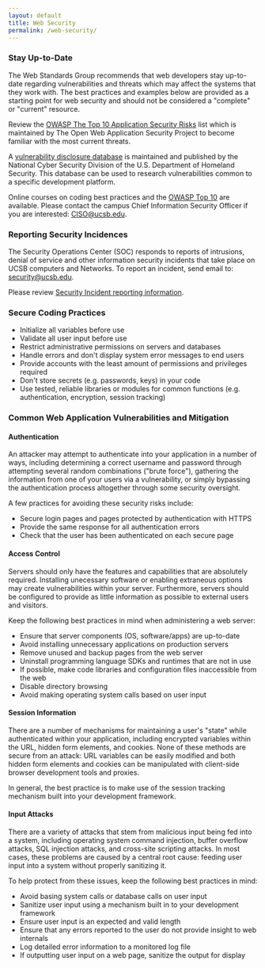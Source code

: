 ```yaml
---
layout: default
title: Web Security
permalink: /web-security/
---
```


### Stay Up-to-Date

The Web Standards Group recommends that web developers stay up-to-date
regarding vulnerabilities and threats which may affect the systems that they
work with. The best practices and examples below are provided as a starting
point for web security and should not be considered a "complete" or "current"
resource.

Review the
[OWASP The Top 10 Application Security Risks](https://www.owasp.org/index.php/Top_10)
list which is maintained by The Open Web Application Security Project to become
familiar with the most current threats.

A [vulnerability disclosure database](https://cve.mitre.org) is maintained and
published by the National Cyber Security Division of the U.S. Department of
Homeland Security. This database can be used to research vulnerabilities common
to a specific development platform.

Online courses on coding best practices and the [OWASP Top 10](https://www.owasp.org/index.php/Top_10)
are available. Please contact the campus Chief Information Security Officer
if you are interested: [CISO@ucsb.edu](mailto:CISO@ucsb.edu).

### Reporting Security Incidences

The Security Operations Center (SOC) responds to reports
of intrusions, denial of service and other information security incidents that
take place on UCSB computers and Networks. To report an incident, send email
to: [security@ucsb.edu](mailto:security@ucsb.edu).

Please review [Security Incident reporting information](https://security.ucsb.edu/report-incident).

### Secure Coding Practices

* Initialize all variables before use
* Validate all user input before use
* Restrict administrative permissions on servers and databases
* Handle errors and don't display system error messages to end users
* Provide accounts with the least amount of permissions and privileges required
* Don't store secrets (e.g. passwords, keys) in your code
* Use tested, reliable libraries or modules for common functions (e.g. authentication, encryption, session tracking)

### Common Web Application Vulnerabilities and Mitigation

#### Authentication

An attacker may attempt to authenticate into your application in a number of
ways, including determining a correct username and password through attempting
several random combinations ("brute force"), gathering the information from one
of your users via a vulnerability, or simply bypassing the authentication
process altogether through some security oversight.

A few practices for avoiding these security risks include:

* Secure login pages and pages protected by authentication with HTTPS
* Provide the same response for all authentication errors
* Check that the user has been authenticated on each secure page

#### Access Control

Servers should only have the features and capabilities that are absolutely
required. Installing unecessary software or enabling extraneous options may
create vulnerabilities within your server. Furthermore, servers should be
configured to provide as little information as possible to external users and
visitors.

Keep the following best practices in mind when administering a web server:

* Ensure that server components (OS, software/apps) are up-to-date
* Avoid installing unnecessary applications on production servers
* Remove unused and backup pages from the web server
* Uninstall programming language SDKs and runtimes that are not in use
* If possible, make code libraries and configuration files inaccessible from the web
* Disable directory browsing
* Avoid making operating system calls based on user input

#### Session Information

There are a number of mechanisms for maintaining a user's "state" while
authenticated within your application, including encrypted variables within the
URL, hidden form elements, and cookies. None of these methods are secure from an
attack: URL variables can be easily modified and both hidden form elements and
cookies can be manipulated with client-side browser development tools and proxies.

In general, the best practice is to make use of the session tracking mechanism
built into your development framework.

#### Input Attacks

There are a variety of attacks that stem from malicious input being fed into a
system, including operating system command injection, buffer overflow attacks,
SQL injection attacks, and cross-site scripting attacks. In most cases, these
problems are caused by a central root cause: feeding user input into a system
without properly sanitizing it.

To help protect from these issues, keep the following best practices in mind:

* Avoid basing system calls or database calls on user input
* Sanitize user input using a mechanism built in to your development framework
* Ensure user input is an expected and valid length
* Ensure that any errors reported to the user do not provide insight to web internals
* Log detailed error information to a monitored log file
* If outputting user input on a web page, sanitize the output for display
